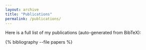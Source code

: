 ```yaml
---
layout: archive
title: "Publications"
permalink: /publications/
---
```


Here is a full list of my publications (auto-generated from BibTeX):

{% bibliography --file papers %}